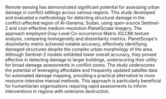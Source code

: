 Remote sensing has demonstrated significant potential for assessing urban damage in conflict settings across various regions. This study developed and evaluated a methodology for detecting structural damage in the conflict-affected region of Al-Geneina, Sudan, using open-source Sentinel-2 and cost-effective medium-resolution PlanetScope imagery. The approach employed Gray-Level Co-occurrence Matrix (GLCM) texture analysis, comparing homogeneity and dissimilarity metrics. PlanetScope's dissimilarity metric achieved notable accuracy, effectively identifying damaged structures despite the complex urban morphology of the area. Although Sentinel-2 models exhibited lower overall accuracy, they proved effective in detecting damage to larger buildings, underscoring their utility for broad damage assessments in conflict zones. The study underscores the potential of leveraging affordable and frequently updated satellite data for automated damage mapping, providing a practical alternative to more resource-intensive manual methods. This approach is particularly beneficial for humanitarian organisations requiring rapid assessments to inform interventions in regions with extensive destruction.
